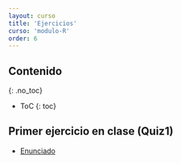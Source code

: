 ```yaml
---
layout: curso
title: 'Ejercicios'
curso: 'modulo-R'
order: 6
---
```




## Contenido
{: .no_toc}

* ToC
{: toc}

## Primer ejercicio en clase (Quiz1)

 - [Enunciado](./talleres/taller1.xlsx)


<!---


[Accidentalidad en Envigado](https://www.datos.gov.co/Transporte/Accidentalidad-Envigado-2016-2017-y-Primer-Semestr/t5sw-amxr)

  Actividades:

  - Bajar la base de datos.
  - Leer la base de datos en R.
  - Verificar la estructura de la base de datos.
  - Mostrar una gráfica de barra en donde se muestre el número
    de accidentados por cada día en toda la base de datos dado
    el día de la semana (en un orden cronológico de los días de la semana).





## Ejercicios sobre arreglo de bases de datos.

### Victimas del conflicto armado

 - Tomar la base de datos de Datos [Niñas Niños Adolescentes Y Jóvenes Victimas De El Conflicto Armado En El Departamento Del Valle Del Cauca Año 2015](https://www.datos.gov.co/Inclusi-n-Social-y-Reconciliaci-n/Datos-Ni-as-Ni-os-Adolescentes-Y-J-venes-Victimas-/v22z-nkau) de la
 página de Datos Abiertos.
 - Arreglar la base de datos o llevarla a un formato "tidy".

### Unidades Formadoras de Colonia

Se realizó un estudio microbiológico en donde se tomaron tres
muestras en dos diferentes medios a tres diluciones distintas y
en cada una de ellas se realizaron tres repeticiones.

El valor de NR corresponde a "no registrado".


 - [Base de datos original](./dbs/ejercicio2.csv)
 - Arreglar la base datos de tal manera se se pueda obtener
   estadísticas de las UFC por los diferentes, medios,
   dilusiones y fincas.

-->
